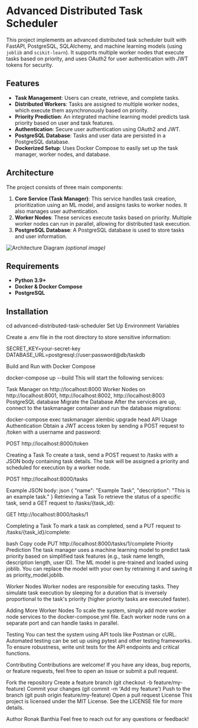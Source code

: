 # Advanced Distributed Task Scheduler

This project implements an advanced distributed task scheduler built with FastAPI, PostgreSQL, SQLAlchemy, and machine learning models (using `joblib` and `scikit-learn`). It supports multiple worker nodes that execute tasks based on priority, and uses OAuth2 for user authentication with JWT tokens for security.

## Features

- **Task Management**: Users can create, retrieve, and complete tasks.
- **Distributed Workers**: Tasks are assigned to multiple worker nodes, which execute them asynchronously based on priority.
- **Priority Prediction**: An integrated machine learning model predicts task priority based on user and task features.
- **Authentication**: Secure user authentication using OAuth2 and JWT.
- **PostgreSQL Database**: Tasks and user data are persisted in a PostgreSQL database.
- **Dockerized Setup**: Uses Docker Compose to easily set up the task manager, worker nodes, and database.

## Architecture

The project consists of three main components:

1. **Core Service (Task Manager)**: This service handles task creation, prioritization using an ML model, and assigns tasks to worker nodes. It also manages user authentication.
2. **Worker Nodes**: These services execute tasks based on priority. Multiple worker nodes can run in parallel, allowing for distributed task execution.
3. **PostgreSQL Database**: A PostgreSQL database is used to store tasks and user information.

![Architecture Diagram](./docs/architecture.png) *(optional image)*

## Requirements

- **Python 3.9+**
- **Docker & Docker Compose**
- **PostgreSQL**

## Installation

cd advanced-distributed-task-scheduler
Set Up Environment Variables

Create a .env file in the root directory to store sensitive information:

SECRET_KEY=your-secret-key
DATABASE_URL=postgresql://user:password@db/taskdb

Build and Run with Docker Compose

docker-compose up --build
This will start the following services:

Task Manager on http://localhost:8000
Worker Nodes on http://localhost:8001, http://localhost:8002, http://localhost:8003
PostgreSQL database
Migrate the Database
After the services are up, connect to the taskmanager container and run the database migrations:

docker-compose exec taskmanager alembic upgrade head
API Usage
Authentication
Obtain a JWT access token by sending a POST request to /token with a username and password:

POST http://localhost:8000/token

Creating a Task
To create a task, send a POST request to /tasks with a JSON body containing task details. The task will be assigned a priority and scheduled for execution by a worker node.


POST http://localhost:8000/tasks

Example JSON body:
json
{
  "name": "Example Task",
  "description": "This is an example task."
}
Retrieving a Task
To retrieve the status of a specific task, send a GET request to /tasks/{task_id}:

GET http://localhost:8000/tasks/1

Completing a Task
To mark a task as completed, send a PUT request to /tasks/{task_id}/complete:

bash
Copy code
PUT http://localhost:8000/tasks/1/complete
Priority Prediction
The task manager uses a machine learning model to predict task priority based on simplified task features (e.g., task name length, description length, user ID). The ML model is pre-trained and loaded using joblib. You can replace the model with your own by retraining it and saving it as priority_model.joblib.

Worker Nodes
Worker nodes are responsible for executing tasks. They simulate task execution by sleeping for a duration that is inversely proportional to the task's priority (higher priority tasks are executed faster).

Adding More Worker Nodes
To scale the system, simply add more worker node services to the docker-compose.yml file. Each worker node runs on a separate port and can handle tasks in parallel.

Testing
You can test the system using API tools like Postman or cURL. Automated testing can be set up using pytest and other testing frameworks. To ensure robustness, write unit tests for the API endpoints and critical functions.

Contributing
Contributions are welcome! If you have any ideas, bug reports, or feature requests, feel free to open an issue or submit a pull request.

Fork the repository
Create a feature branch (git checkout -b feature/my-feature)
Commit your changes (git commit -m 'Add my feature')
Push to the branch (git push origin feature/my-feature)
Open a pull request
License
This project is licensed under the MIT License. See the LICENSE file for more details.

Author
Ronak Banthia
Feel free to reach out for any questions or feedback!
